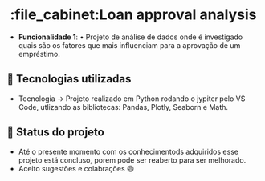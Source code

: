 <h1 align='center'>:file_cabinet:Loan approval analysis</h1>


* <b>Funcionalidade 1</b>:
• Projeto de análise de dados onde é investigado quais são os fatores que mais influenciam para a aprovação de um empréstimo. 


## :wrench: Tecnologias utilizadas
* Tecnologia →  Projeto realizado em Python rodando o jypiter pelo VS Code, utlizando as bibliotecas: Pandas, Plotly, Seaborn e Math.


 ## :dart: Status do projeto
* Até o presente momento com os conhecimentods adquiridos esse projeto está concluso, porem pode ser reaberto para ser melhorado.
*  Aceito sugestões e colabrações 😄

